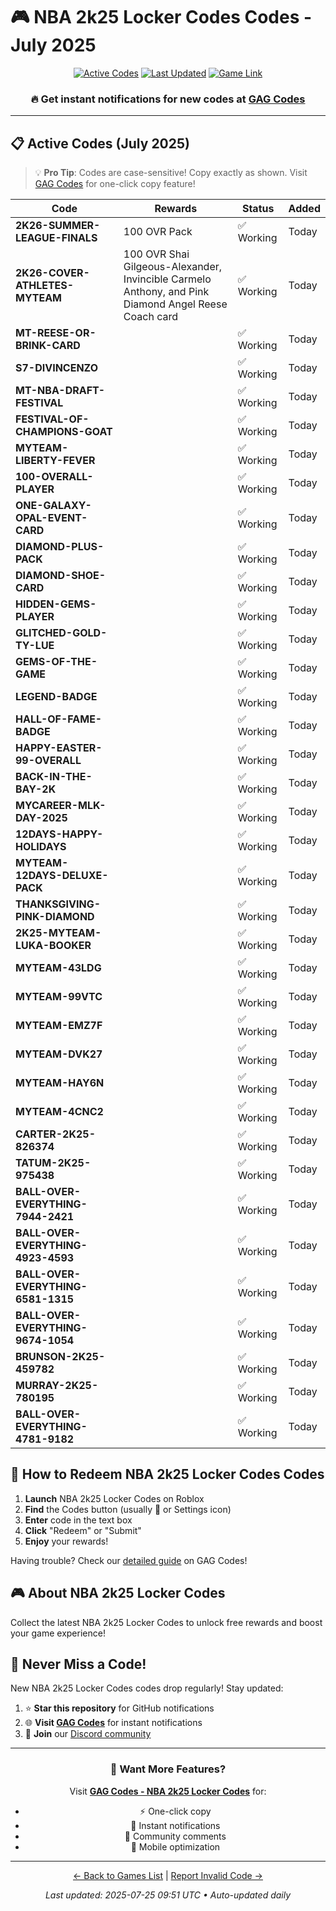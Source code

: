 # 🎮 NBA 2k25 Locker Codes Codes - July 2025

<div align="center">

[![Active Codes](https://img.shields.io/badge/Active%20Codes-38-brightgreen)](https://gagcodes.com/roblox/nba-2k25-locker)
[![Last Updated](https://img.shields.io/badge/Last%20Updated-Today-orange)](https://gagcodes.com/roblox/nba-2k25-locker)
[![Game Link](https://img.shields.io/badge/Play-NBA%202k25%20Locker%20Codes-red)](https://www.roblox.com/games/)

### 🔥 **Get instant notifications for new codes at [GAG Codes](https://gagcodes.com/roblox/nba-2k25-locker)**

</div>

---

## 📋 Active Codes (July 2025)

> 💡 **Pro Tip**: Codes are case-sensitive! Copy exactly as shown. Visit [GAG Codes](https://gagcodes.com/roblox/nba-2k25-locker) for one-click copy feature!

| Code | Rewards | Status | Added |
|------|---------|--------|-------|
| **2K26-SUMMER-LEAGUE-FINALS** | 100 OVR Pack | ✅ Working | Today |
| **2K26-COVER-ATHLETES-MYTEAM** | 100 OVR Shai Gilgeous-Alexander, Invincible Carmelo Anthony, and Pink Diamond Angel Reese Coach card | ✅ Working | Today |
| **MT-REESE-OR-BRINK-CARD** |  | ✅ Working | Today |
| **S7-DIVINCENZO** |  | ✅ Working | Today |
| **MT-NBA-DRAFT-FESTIVAL** |  | ✅ Working | Today |
| **FESTIVAL-OF-CHAMPIONS-GOAT** |  | ✅ Working | Today |
| **MYTEAM-LIBERTY-FEVER** |  | ✅ Working | Today |
| **100-OVERALL-PLAYER** |  | ✅ Working | Today |
| **ONE-GALAXY-OPAL-EVENT-CARD** |  | ✅ Working | Today |
| **DIAMOND-PLUS-PACK** |  | ✅ Working | Today |
| **DIAMOND-SHOE-CARD** |  | ✅ Working | Today |
| **HIDDEN-GEMS-PLAYER** |  | ✅ Working | Today |
| **GLITCHED-GOLD-TY-LUE** |  | ✅ Working | Today |
| **GEMS-OF-THE-GAME** |  | ✅ Working | Today |
| **LEGEND-BADGE** |  | ✅ Working | Today |
| **HALL-OF-FAME-BADGE** |  | ✅ Working | Today |
| **HAPPY-EASTER-99-OVERALL** |  | ✅ Working | Today |
| **BACK-IN-THE-BAY-2K** |  | ✅ Working | Today |
| **MYCAREER-MLK-DAY-2025** |  | ✅ Working | Today |
| **12DAYS-HAPPY-HOLIDAYS** |  | ✅ Working | Today |
| **MYTEAM-12DAYS-DELUXE-PACK** |  | ✅ Working | Today |
| **THANKSGIVING-PINK-DIAMOND** |  | ✅ Working | Today |
| **2K25-MYTEAM-LUKA-BOOKER** |  | ✅ Working | Today |
| **MYTEAM-43LDG** |  | ✅ Working | Today |
| **MYTEAM-99VTC** |  | ✅ Working | Today |
| **MYTEAM-EMZ7F** |  | ✅ Working | Today |
| **MYTEAM-DVK27** |  | ✅ Working | Today |
| **MYTEAM-HAY6N** |  | ✅ Working | Today |
| **MYTEAM-4CNC2** |  | ✅ Working | Today |
| **CARTER-2K25-826374** |  | ✅ Working | Today |
| **TATUM-2K25-975438** |  | ✅ Working | Today |
| **BALL-OVER-EVERYTHING-7944-2421** |  | ✅ Working | Today |
| **BALL-OVER-EVERYTHING-4923-4593** |  | ✅ Working | Today |
| **BALL-OVER-EVERYTHING-6581-1315** |  | ✅ Working | Today |
| **BALL-OVER-EVERYTHING-9674-1054** |  | ✅ Working | Today |
| **BRUNSON-2K25-459782** |  | ✅ Working | Today |
| **MURRAY-2K25-780195** |  | ✅ Working | Today |
| **BALL-OVER-EVERYTHING-4781-9182** |  | ✅ Working | Today |


## 📖 How to Redeem NBA 2k25 Locker Codes Codes

1. **Launch** NBA 2k25 Locker Codes on Roblox
2. **Find** the Codes button (usually 🎁 or Settings icon)
3. **Enter** code in the text box
4. **Click** "Redeem" or "Submit"
5. **Enjoy** your rewards!

Having trouble? Check our [detailed guide](https://gagcodes.com/roblox/nba-2k25-locker#how-to-redeem) on GAG Codes!

## 🎮 About NBA 2k25 Locker Codes

Collect the latest NBA 2k25 Locker Codes to unlock free rewards and boost your game experience!

## 🔔 Never Miss a Code!

New NBA 2k25 Locker Codes codes drop regularly! Stay updated:

1. ⭐ **Star this repository** for GitHub notifications
2. 🌐 **Visit [GAG Codes](https://gagcodes.com/roblox/nba-2k25-locker)** for instant notifications
3. 💬 **Join** our [Discord community](https://gagcodes.com/discord)

---

<div align="center">

### 🚀 Want More Features?

Visit [**GAG Codes - NBA 2k25 Locker Codes**](https://gagcodes.com/roblox/nba-2k25-locker) for:
- ⚡ One-click copy
- 🔔 Instant notifications  
- 💬 Community comments
- 📱 Mobile optimization

---

[← Back to Games List](README.md) | [Report Invalid Code →](https://github.com/yourusername/roblox-codes-directory/issues)

*Last updated: 2025-07-25 09:51 UTC • Auto-updated daily*

</div>
